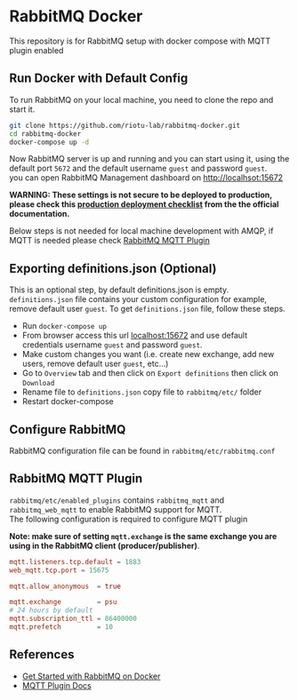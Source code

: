 # RabbitMQ Docker

This repository is for RabbitMQ setup with docker compose with MQTT plugin enabled

## Run Docker with Default Config

To run RabbitMQ on your local machine, you need to clone the repo and start it.

```bash
git clone https://github.com/riotu-lab/rabbitmq-docker.git
cd rabbitmq-docker
docker-compose up -d
```

Now RabbitMQ server is up and running and you can start using it, using the default port `5672` and the default username `guest` and password `guest`.  
you can open RabbitMQ Management dashboard on [http://localhsot:15672](http://localhsot:15672)

**WARNING: These settings is not secure to be deployed to production, please check this [production deployment checklist](https://www.rabbitmq.com/production-checklist.html) from the the official documentation.**

Below steps is not needed for local machine development with AMQP, if MQTT is needed please check  [RabbitMQ MQTT Plugin](#rabbitmq-mqtt-plugin)

## Exporting definitions.json (Optional)
This is an optional step, by default definitions.json is empty.  
`definitions.json` file contains your custom configuration for example, remove default user `guest`. To get `definitions.json` file, follow these steps.
- Run  `docker-compose up`
- From browser access this url [localhost:15672](http://localhost:15672) and use default credentials username `guest` and password `guest`.  
- Make custom changes you want (i.e. create new exchange, add new users, remove default user `guest`, etc...)
- Go to `Overview` tab and then click on `Export definitions` then click on `Download`
- Rename file to `definitions.json` copy file to `rabbitmq/etc/` folder 
- Restart docker-compose

## Configure RabbitMQ
RabbitMQ configuration file can be found in `rabbitmq/etc/rabbitmq.conf`

## RabbitMQ MQTT Plugin
`rabbitmq/etc/enabled_plugins` contains `rabbitmq_mqtt` and `rabbitmq_web_mqtt` to enable RabbitMQ support for MQTT.  
The following configuration is required to configure MQTT plugin

**Note: make sure of setting `mqtt.exchange` is the same exchange you are using in the RabbitMQ client (producer/publisher)**.   
```conf
mqtt.listeners.tcp.default = 1883
web_mqtt.tcp.port = 15675

mqtt.allow_anonymous  = true

mqtt.exchange         = psu
# 24 hours by default
mqtt.subscription_ttl = 86400000
mqtt.prefetch         = 10
```

## References

- [Get Started with RabbitMQ on Docker](https://codeburst.io/get-started-with-rabbitmq-on-docker-4428d7f6e46b)
- [MQTT Plugin Docs](https://www.rabbitmq.com/mqtt.html)
